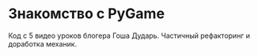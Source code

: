 # Знакомство с PyGame

Код с 5 видео уроков блогера Гоша Дударь.
Частичный рефакторинг и доработка механик.